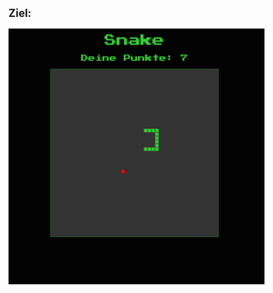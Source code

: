 ##  Ziel:

<a href="https://dkundel.makes.org/thimble/MzYwMTIwNTc2/my-awesome-snake" target="_blank"><img class="snake-screenshot" src="images/snake-screenshot.png" alt="Snake"></a>
